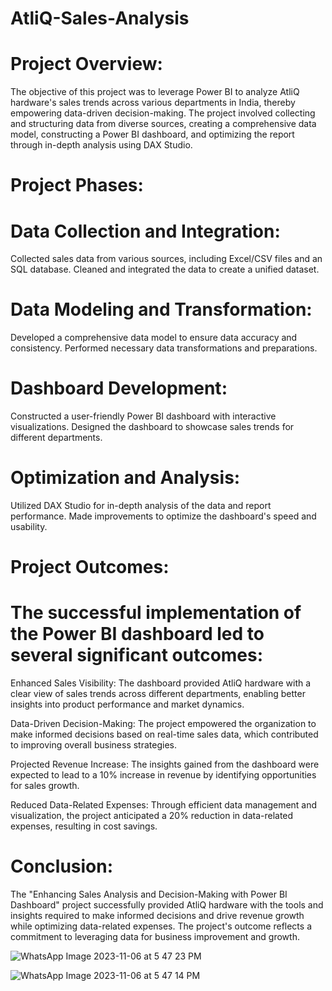 # AtliQ-Sales-Analysis

# Project Overview:

The objective of this project was to leverage Power BI to analyze AtliQ hardware's sales trends across various departments in India, thereby empowering data-driven decision-making. The project involved collecting and structuring data from diverse sources, creating a comprehensive data model, constructing a Power BI dashboard, and optimizing the report through in-depth analysis using DAX Studio.

# Project Phases:

# Data Collection and Integration:
Collected sales data from various sources, including Excel/CSV files and an SQL database.
Cleaned and integrated the data to create a unified dataset.

# Data Modeling and Transformation:
Developed a comprehensive data model to ensure data accuracy and consistency.
Performed necessary data transformations and preparations.

# Dashboard Development:
Constructed a user-friendly Power BI dashboard with interactive visualizations.
Designed the dashboard to showcase sales trends for different departments.

# Optimization and Analysis:
Utilized DAX Studio for in-depth analysis of the data and report performance.
Made improvements to optimize the dashboard's speed and usability.

# Project Outcomes:

# The successful implementation of the Power BI dashboard led to several significant outcomes:

Enhanced Sales Visibility: The dashboard provided AtliQ hardware with a clear view of sales trends across different departments, enabling better insights into product performance and market dynamics.

Data-Driven Decision-Making: The project empowered the organization to make informed decisions based on real-time sales data, which contributed to improving overall business strategies.

Projected Revenue Increase: The insights gained from the dashboard were expected to lead to a 10% increase in revenue by identifying opportunities for sales growth.

Reduced Data-Related Expenses: Through efficient data management and visualization, the project anticipated a 20% reduction in data-related expenses, resulting in cost savings.

# Conclusion:

The "Enhancing Sales Analysis and Decision-Making with Power BI Dashboard" project successfully provided AtliQ hardware with the tools and insights required to make informed decisions and drive revenue growth while optimizing data-related expenses. The project's outcome reflects a commitment to leveraging data for business improvement and growth.

![WhatsApp Image 2023-11-06 at 5 47 23 PM](https://github.com/AnitaChavhan/AtliQ-Sales-Analysis/assets/147397812/8f2018bd-a88b-4e72-9ed6-6dd0f7f0b280)

![WhatsApp Image 2023-11-06 at 5 47 14 PM](https://github.com/AnitaChavhan/AtliQ-Sales-Analysis/assets/147397812/aedc693b-fa97-43a4-9f4b-1106b1061ac3)



